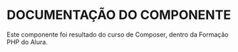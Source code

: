 # DOCUMENTAÇÃO DO COMPONENTE

Este componente foi resultado do curso de Composer, dentro da Formação PHP do Alura.
